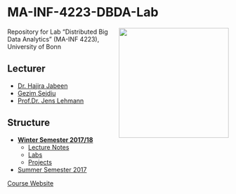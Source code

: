 # MA-INF-4223-DBDA-Lab
<img align="right" src="http://sda.cs.uni-bonn.de/wp-content/uploads/2017/10/Smart-Data-Analytics.png" width="250px" />
Repository for  Lab “Distributed Big Data Analytics” (MA-INF 4223), University of Bonn

## Lecturer 
- [Dr. Hajira Jabeen](http://sda.cs.uni-bonn.de/people/dr-hajira-jabeen/)
- [Gezim Sejdiu](http://sda.cs.uni-bonn.de/people/gezim-sejdiu/)
- [Prof.Dr. Jens Lehmann](http://sda.cs.uni-bonn.de/people/prof-dr-jens-lehmann/)

## Structure
* [**Winter Semester 2017/18**](https://github.com/SmartDataAnalytics/MA-INF-4223-DBDA-Lab/tree/master/WiSe2017_18)
  * [Lecture Notes](https://github.com/SmartDataAnalytics/MA-INF-4223-DBDA-Lab/tree/master/WiSe2017_18/lecture-notes)
  * [Labs](https://github.com/SmartDataAnalytics/MA-INF-4223-DBDA-Lab/tree/master/WiSe2017_18/labs)
  * [Projects](https://github.com/SmartDataAnalytics/MA-INF-4223-DBDA-Lab/tree/master/WiSe2017_18/projects)
* [Summer Semester 2017](https://github.com/SmartDataAnalytics/MA-INF-4223-DBDA-Lab/tree/master/SoSe2017)



[Course Website](http://sda.cs.uni-bonn.de/teaching/dbda/)
